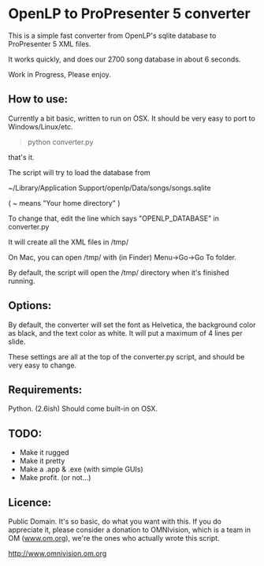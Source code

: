 # OpenLP to ProPresenter 5 converter

This is a simple fast converter from OpenLP's sqlite database to ProPresenter 5 XML files.

It works quickly, and does our 2700 song database in about 6 seconds.

Work in Progress, Please enjoy.

## How to use:

Currently a bit basic, written to run on OSX.  It should be very easy to port to Windows/Linux/etc.

> python converter.py

that's it.

The script will try to load the database from

~/Library/Application Support/openlp/Data/songs/songs.sqlite

( ~ means "Your home directory" )

To change that, edit the line which says "OPENLP_DATABASE" in converter.py

It will create all the XML files in /tmp/

On Mac, you can open /tmp/ with (in Finder) Menu->Go->Go To folder.

By default, the script will open the /tmp/ directory when it's finished running.

## Options:

By default, the converter will set the font as Helvetica,
the background color as black, and the text color as white.
It will put a maximum of 4 lines per slide.

These settings are all at the top of the converter.py script, and should be very easy to change.

## Requirements:

Python. (2.6ish) Should come built-in on OSX.

## TODO:

- Make it rugged
- Make it pretty
- Make a .app & .exe (with simple GUIs)
- Make profit. (or not...)

## Licence:

Public Domain.  It's so basic, do what you want with this.  If you do appreciate it, please
consider a donation to OMNIvision, which is a team in OM (www.om.org), we're the ones who 
actually wrote this script.

http://www.omnivision.om.org


